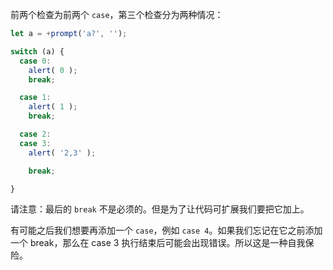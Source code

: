 前两个检查为前两个 `case`，第三个检查分为两种情况：

```js
let a = +prompt('a?', '');

switch (a) {
  case 0:
    alert( 0 );
    break;

  case 1:
    alert( 1 );
    break;

  case 2:
  case 3:
    alert( '2,3' );

    break;

}
```

请注意：最后的 `break` 不是必须的。但是为了让代码可扩展我们要把它加上。

有可能之后我们想要再添加一个 `case`，例如 `case 4`。如果我们忘记在它之前添加一个 break，那么在 case 3 执行结束后可能会出现错误。所以这是一种自我保险。

